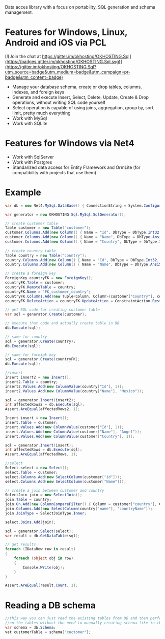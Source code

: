 Data acces library with a focus on portability, SQL generation and schema management.

# Features for Windows, Linux, Android and iOS via PCL

[![Join the chat at https://gitter.im/okhosting/OKHOSTING.Sql](https://badges.gitter.im/okhosting/OKHOSTING.Sql.svg)](https://gitter.im/okhosting/OKHOSTING.Sql?utm_source=badge&utm_medium=badge&utm_campaign=pr-badge&utm_content=badge)

* Manage your database schema, create or drop tables, columns, indexes, and foreign keys
* Generate and execute Insert, Select, Delete, Update, Create & Drop operations, without writing SQL code yourself
* Select operation is capable of using joins, aggregation, group by, sort, limit, pretty much everything
* Work with MySql 
* Work with SQLite

# Features for Windows via Net4

* Work with SqlServer
* Work with Postgres
* Standarized data access for Entity Framework and OrmLite (for compatibility with projects that use them)

# Example

```csharp
var db = new Net4.MySql.DataBase() { ConnectionString = System.Configuration.ConfigurationManager.ConnectionStrings["mysql"].ConnectionString };

var generator = new OKHOSTING.Sql.MySql.SqlGenerator();

// create customer table
Table customer = new Table("customer");
customer.Columns.Add(new Column() { Name = "Id", DbType = DbType.Int32, IsPrimaryKey = true, IsAutoNumber = true, Table = customer });
customer.Columns.Add(new Column() { Name = "Name", DbType = DbType.AnsiString, Length = 100, IsNullable = false, Table = customer });
customer.Columns.Add(new Column() { Name = "Country", DbType = DbType.Int32, IsNullable = false, Table = customer });
			
// create country table
Table country = new Table("country");
country.Columns.Add(new Column() { Name = "Id", DbType = DbType.Int32, IsPrimaryKey = true, IsAutoNumber = true, Table = country });
country.Columns.Add(new Column() { Name = "Name", DbType = DbType.AnsiString, Length = 100, IsNullable = false, Table = country });

// create a foreign key
ForeignKey countryFK = new ForeignKey();
countryFK.Table = customer;
countryFK.RemoteTable = country;
countryFK.Name = "FK_customer_country";
countryFK.Columns.Add(new Tuple<Column, Column>(customer["Country"], country["id"]));
countryFK.DeleteAction = countryFK.UpdateAction = ConstraintAction.Restrict;

// get SQL code for creating customer table
var sql = generator.Create(customer);

// execute that code and actually create table in DB
db.Execute(sql);

// same for country
sql = generator.Create(country);
db.Execute(sql);

// same for foreigk key
sql = generator.Create(countryFK);
db.Execute(sql);

//insert
Insert insert2 = new Insert();
insert2.Table = country;
insert2.Values.Add(new ColumnValue(country["Id"], 1));
insert2.Values.Add(new ColumnValue(country["Name"], "Mexico"));

sql = generator.Insert(insert2);
int affectedRows2 = db.Execute(sql);
Assert.AreEqual(affectedRows2, 1);

Insert insert = new Insert();
insert.Table = customer;
insert.Values.Add(new ColumnValue(customer["Id"], 1));
insert.Values.Add(new ColumnValue(customer["Name"], "Angel"));
insert.Values.Add(new ColumnValue(customer["Country"], 1));

sql = generator.Insert(insert);
int affectedRows = db.Execute(sql);
Assert.AreEqual(affectedRows, 1);

//select
Select select = new Select();
select.Table = customer;
select.Columns.Add(new SelectColumn(customer["id"]));
select.Columns.Add(new SelectColumn(customer["Name"]));

// create a join between customer and country
SelectJoin join = new SelectJoin();
join.Table = country;
join.On.Add(new ColumnCompareFilter() { Column = customer["country"], ColumnToCompare = country["id"], Operator = Data.CompareOperator.Equal });
join.Columns.Add(new SelectColumn(country["name"], "countryName"));
join.JoinType = SelectJoinType.Inner;

select.Joins.Add(join);

sql = generator.Select(select);
var result = db.GetDataTable(sql);

// get results
foreach (IDataRow row in result)
{
	foreach (object obj in row)
	{
		Console.Write(obj);
	}
}

Assert.AreEqual(result.Count, 1);
```

# Reading a DB schema

```csharp
//this way you can just read the existing tables from DB and then perform Insert, Select, Update or Delete operations
//on the tables without the need to manually creating schema like in the previous sample
var schema = db.Schema;
vat customerTable = schema["cuctomer"];
```